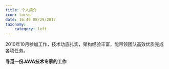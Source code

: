 ```yaml
---
title: 个人简介
icon: torso
date: 16:49 08/29/2017
taxonomy:
    category: left
---
```


2010年10月参加工作，技术功底扎实，架构经验丰富，能带领团队高效优质完成各项任务。

**寻觅一份JAVA技术专家的工作**
